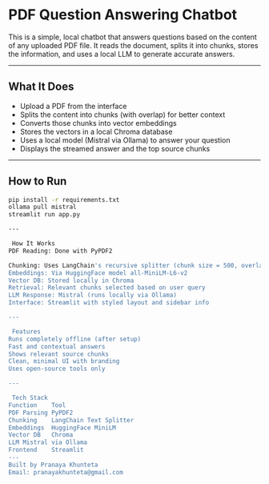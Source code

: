 # PDF Question Answering Chatbot

This is a simple, local chatbot that answers questions based on the content of any uploaded PDF file. It reads the document, splits it into chunks, stores the information, and uses a local LLM to generate accurate answers.

---

## What It Does

- Upload a PDF from the interface
- Splits the content into chunks (with overlap) for better context
- Converts those chunks into vector embeddings
- Stores the vectors in a local Chroma database
- Uses a local model (Mistral via Ollama) to answer your question
- Displays the streamed answer and the top source chunks

---

## How to Run

```bash
pip install -r requirements.txt
ollama pull mistral
streamlit run app.py

---

 How It Works
PDF Reading: Done with PyPDF2

Chunking: Uses LangChain's recursive splitter (chunk size = 500, overlap = 100)
Embeddings: Via HuggingFace model all-MiniLM-L6-v2
Vector DB: Stored locally in Chroma
Retrieval: Relevant chunks selected based on user query
LLM Response: Mistral (runs locally via Ollama)
Interface: Streamlit with styled layout and sidebar info

---

 Features
Runs completely offline (after setup)
Fast and contextual answers
Shows relevant source chunks
Clean, minimal UI with branding
Uses open-source tools only

---

 Tech Stack
Function	Tool
PDF Parsing	PyPDF2
Chunking	LangChain Text Splitter
Embeddings	HuggingFace MiniLM
Vector DB	Chroma
LLM	Mistral via Ollama
Frontend	Streamlit
---
Built by Pranaya Khunteta
Email: pranayakhunteta@gmail.com
